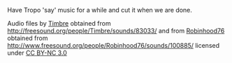 Have Tropo 'say' music for a while and cut it when we are done.

Audio files by [Timbre](http://freesound.org/people/Timbre/) 
obtained from http://freesound.org/people/Timbre/sounds/83033/
and from [Robinhood76](http://www.freesound.org/people/Robinhood76/)
obtained from http://www.freesound.org/people/Robinhood76/sounds/100885/
licensed under [CC BY-NC 3.0](http://creativecommons.org/licenses/by-nc/3.0/)

